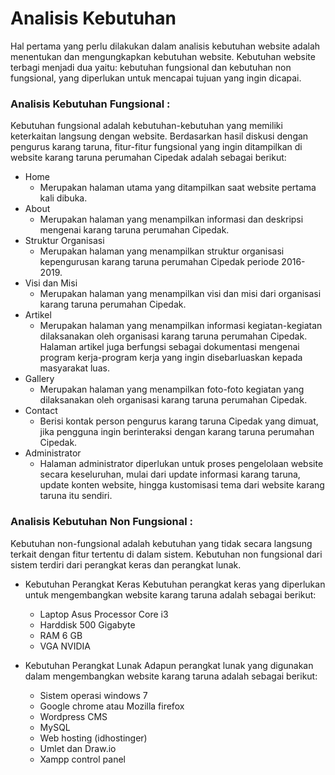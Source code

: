 Analisis Kebutuhan
============
Hal pertama yang perlu dilakukan dalam analisis kebutuhan website adalah menentukan dan mengungkapkan kebutuhan website. Kebutuhan website terbagi menjadi dua yaitu: kebutuhan fungsional dan kebutuhan non fungsional, yang diperlukan untuk mencapai tujuan yang ingin dicapai. 

### Analisis Kebutuhan Fungsional :
Kebutuhan fungsional adalah kebutuhan-kebutuhan yang memiliki keterkaitan langsung dengan website. Berdasarkan hasil diskusi dengan pengurus karang taruna, fitur-fitur fungsional yang ingin ditampilkan di website karang taruna perumahan Cipedak adalah sebagai berikut:

+ Home
    + Merupakan halaman utama yang ditampilkan saat website pertama kali dibuka.
+ About
    + Merupakan halaman yang menampilkan informasi dan deskripsi mengenai karang taruna perumahan Cipedak.
+ Struktur Organisasi
    + Merupakan halaman yang menampilkan struktur organisasi kepengurusan karang taruna perumahan Cipedak periode 2016-2019.
+ Visi dan Misi
    + Merupakan halaman yang menampilkan visi dan misi dari organisasi karang taruna perumahan Cipedak.
+ Artikel 
    + Merupakan halaman yang menampilkan informasi kegiatan-kegiatan dilaksanakan oleh organisasi karang taruna perumahan Cipedak. Halaman artikel juga berfungsi sebagai dokumentasi mengenai program kerja-program kerja yang ingin disebarluaskan kepada masyarakat luas.
+ Gallery 
    + Merupakan halaman yang menampilkan foto-foto kegiatan yang dilaksanakan oleh organisasi karang taruna perumahan Cipedak.
+ Contact 
    + Berisi kontak person pengurus karang taruna Cipedak yang dimuat, jika pengguna ingin berinteraksi dengan karang taruna perumahan Cipedak.
+ Administrator
    + Halaman administrator diperlukan untuk proses pengelolaan website secara keseluruhan, mulai dari update informasi karang taruna, update konten website, hingga kustomisasi tema dari website karang taruna itu sendiri.

### Analisis Kebutuhan Non Fungsional :
Kebutuhan non-fungsional adalah kebutuhan yang tidak secara langsung terkait dengan fitur tertentu di dalam sistem. Kebutuhan non fungsional dari sistem terdiri dari perangkat keras dan perangkat lunak.

+ Kebutuhan Perangkat Keras
Kebutuhan perangkat keras yang diperlukan untuk mengembangkan website karang taruna adalah sebagai berikut:
  + Laptop Asus Processor Core i3
  + Harddisk 500 Gigabyte
  + RAM 6 GB
  + VGA NVIDIA
  
+ Kebutuhan Perangkat Lunak 
Adapun perangkat lunak yang digunakan dalam mengembangkan website karang taruna adalah sebagai berikut:
  + Sistem operasi windows 7
  + Google chrome atau Mozilla firefox
  + Wordpress CMS
  + MySQL
  + Web hosting (idhostinger)
  + Umlet dan Draw.io
  + Xampp control panel

